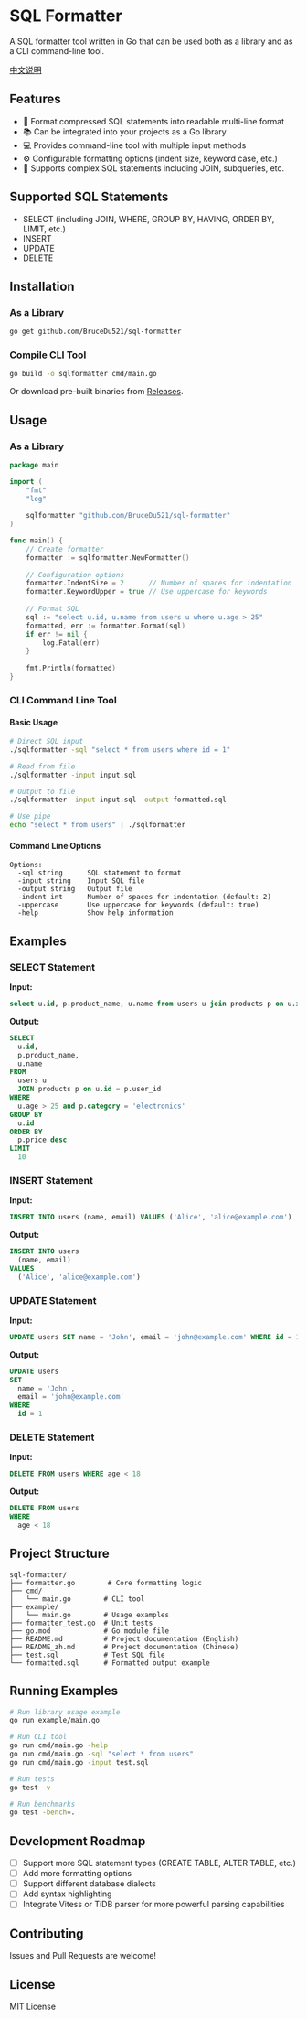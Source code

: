 # SQL Formatter

A SQL formatter tool written in Go that can be used both as a library and as a CLI command-line tool.

[中文说明](README_zh.md)

## Features

- 🔧 Format compressed SQL statements into readable multi-line format
- 📚 Can be integrated into your projects as a Go library
- 💻 Provides command-line tool with multiple input methods
- ⚙️ Configurable formatting options (indent size, keyword case, etc.)
- 🚀 Supports complex SQL statements including JOIN, subqueries, etc.

## Supported SQL Statements

- SELECT (including JOIN, WHERE, GROUP BY, HAVING, ORDER BY, LIMIT, etc.)
- INSERT
- UPDATE  
- DELETE

## Installation

### As a Library

```bash
go get github.com/BruceDu521/sql-formatter
```

### Compile CLI Tool

```bash
go build -o sqlformatter cmd/main.go
```

Or download pre-built binaries from [Releases](https://github.com/BruceDu521/sql-formatter/releases).

## Usage

### As a Library

```go
package main

import (
    "fmt"
    "log"
    
    sqlformatter "github.com/BruceDu521/sql-formatter"
)

func main() {
    // Create formatter
    formatter := sqlformatter.NewFormatter()
    
    // Configuration options
    formatter.IndentSize = 2      // Number of spaces for indentation
    formatter.KeywordUpper = true // Use uppercase for keywords
    
    // Format SQL
    sql := "select u.id, u.name from users u where u.age > 25"
    formatted, err := formatter.Format(sql)
    if err != nil {
        log.Fatal(err)
    }
    
    fmt.Println(formatted)
}
```

### CLI Command Line Tool

#### Basic Usage

```bash
# Direct SQL input
./sqlformatter -sql "select * from users where id = 1"

# Read from file
./sqlformatter -input input.sql

# Output to file
./sqlformatter -input input.sql -output formatted.sql

# Use pipe
echo "select * from users" | ./sqlformatter
```

#### Command Line Options

```
Options:
  -sql string      SQL statement to format
  -input string    Input SQL file
  -output string   Output file
  -indent int      Number of spaces for indentation (default: 2)
  -uppercase       Use uppercase for keywords (default: true)
  -help            Show help information
```

## Examples

### SELECT Statement

**Input:**
```sql
select u.id, p.product_name, u.name from users u join products p on u.id = p.user_id where u.age > 25 and p.category = 'electronics' group by u.id order by p.price desc limit 10
```

**Output:**
```sql
SELECT
  u.id,
  p.product_name,
  u.name
FROM
  users u
  JOIN products p on u.id = p.user_id
WHERE
  u.age > 25 and p.category = 'electronics'
GROUP BY
  u.id
ORDER BY
  p.price desc
LIMIT
  10
```

### INSERT Statement

**Input:**
```sql
INSERT INTO users (name, email) VALUES ('Alice', 'alice@example.com')
```

**Output:**
```sql
INSERT INTO users
  (name, email)
VALUES
  ('Alice', 'alice@example.com')
```

### UPDATE Statement

**Input:**
```sql
UPDATE users SET name = 'John', email = 'john@example.com' WHERE id = 1
```

**Output:**
```sql
UPDATE users
SET
  name = 'John',
  email = 'john@example.com'
WHERE
  id = 1
```

### DELETE Statement

**Input:**
```sql
DELETE FROM users WHERE age < 18
```

**Output:**
```sql
DELETE FROM users
WHERE
  age < 18
```

## Project Structure

```
sql-formatter/
├── formatter.go        # Core formatting logic
├── cmd/
│   └── main.go        # CLI tool
├── example/
│   └── main.go        # Usage examples
├── formatter_test.go  # Unit tests
├── go.mod             # Go module file
├── README.md          # Project documentation (English)
├── README_zh.md       # Project documentation (Chinese)
├── test.sql           # Test SQL file
└── formatted.sql      # Formatted output example
```

## Running Examples

```bash
# Run library usage example
go run example/main.go

# Run CLI tool
go run cmd/main.go -help
go run cmd/main.go -sql "select * from users"
go run cmd/main.go -input test.sql

# Run tests
go test -v

# Run benchmarks
go test -bench=.
```

## Development Roadmap

- [ ] Support more SQL statement types (CREATE TABLE, ALTER TABLE, etc.)
- [ ] Add more formatting options
- [ ] Support different database dialects
- [ ] Add syntax highlighting
- [ ] Integrate Vitess or TiDB parser for more powerful parsing capabilities

## Contributing

Issues and Pull Requests are welcome!

## License

MIT License 